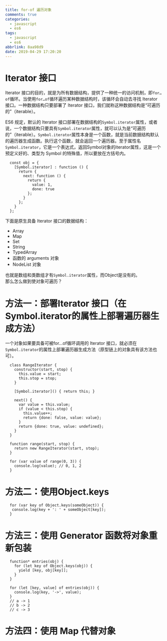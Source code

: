 ```yaml
---
title: for-of 遍历对象
comments: true
categories:
  - javascript
  - es6
tags:
  - javascript
  - es6
abbrlink: 8aa98d9
date: 2019-04-29 17:20:20
---
```


# Iterator 接口
Iterator 接口的目的，就是为所有数据结构，提供了一种统一的访问机制，即`for…of`循环。当使用`for…of`循环遍历某种数据结构时，该循环会自动去寻找 Iterator 接口。一种数据结构只要部署了 Iterator 接口，我们就称这种数据结构是“可遍历的”（iterable）。  

ES6 规定，默认的 Iterator 接口部署在数据结构的`Symbol.iterator`属性，或者说，一个数据结构只要具有`Symbol.iterator`属性，就可以认为是“可遍历的”（iterable）。`Symbol.iterator`属性本身是一个函数，就是当前数据结构默认的遍历器生成函数。执行这个函数，就会返回一个遍历器。至于属性名`Symbol.iterator`，它是一个表达式，返回Symbol对象的iterator属性，这是一个预定义好的、类型为 Symbol 的特殊值，所以要放在方括号内。  

```
  const obj = {
    [Symbol.iterator] : function () {
      return {
        next: function () {
          return {
            value: 1,
            done: true
          };
        }
      };
    }
  };
```
下面是原生具备 Iterator 接口的数据结构：  
- Array
- Map
- Set
- String
- TypedArray
- 函数的 arguments 对象
- NodeList 对象  

也就是数组和类数组才有`Symbol.iterator`属性，而Object是没有的。  
那么怎么做到使对象可遍历？

# 方法一：部署Iterator 接口（在Symbol.iterator的属性上部署遍历器生成方法）
一个对象如果要具备可被for…of循环调用的 Iterator 接口，就必须在`Symbol.iterator`的属性上部署遍历器生成方法（原型链上的对象具有该方法也可）。
```
  class RangeIterator {
    constructor(start, stop) {
      this.value = start;
      this.stop = stop;
    }

    [Symbol.iterator]() { return this; }

    next() {
      var value = this.value;
      if (value < this.stop) {
        this.value++;
        return {done: false, value: value};
      }
      return {done: true, value: undefined};
    }
  }

  function range(start, stop) {
    return new RangeIterator(start, stop);
  }

  for (var value of range(0, 3)) {
    console.log(value); // 0, 1, 2
  }
```

# 方法二：使用Object.keys
```
  for (var key of Object.keys(someObject)) {
   console.log(key + ': ' + someObject[key]);
  }
```

# 方法三：使用 Generator 函数将对象重新包装
```
  function* entries(obj) {
    for (let key of Object.keys(obj)) {
      yield [key, obj[key]];
    }
  }

  for (let [key, value] of entries(obj)) {
    console.log(key, '->', value);
  }
  // a -> 1
  // b -> 2
  // c -> 3
```

# 方法四：使用 Map 代替对象
